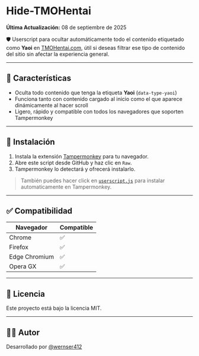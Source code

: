 # Hide-TMOHentai
**Última Actualización:** 08 de septiembre de 2025

🛡️ Userscript para ocultar automáticamente todo el contenido etiquetado como **Yaoi** en [TMOHentai.com](https://tmohentai.com), útil si deseas filtrar ese tipo de contenido del sitio sin afectar la experiencia general.

---

## 🔧 Características

- Oculta todo contenido que tenga la etiqueta **Yaoi** (`data-type-yaoi`)
- Funciona tanto con contenido cargado al inicio como el que aparece dinámicamente al hacer scroll
- Ligero, rápido y compatible con todos los navegadores que soporten Tampermonkey

---

## 🚀 Instalación

1. Instala la extensión [Tampermonkey](https://www.tampermonkey.net/) para tu navegador.
2. Abre este script desde GitHub y haz clic en `Raw`.
3. Tampermonkey lo detectará y ofrecerá instalarlo.

> También puedes hacer click en [`userscript.js`](https://github.com/wernser412/Hide-TMOHentai/raw/refs/heads/main/Hide%20Yaoi%20en%20TMOHentai.user.js) para instalar automaticamente en Tampermonkey.

---

## ✅ Compatibilidad

| Navegador     | Compatible |
|---------------|------------|
| Chrome        | ✅         |
| Firefox       | ✅         |
| Edge Chromium | ✅         |
| Opera GX      | ✅         |

---

## 📄 Licencia

Este proyecto está bajo la licencia MIT.

---

## 🙋‍♂️ Autor

Desarrollado por [@wernser412](https://github.com/wernser412)
